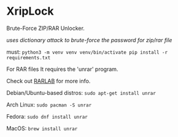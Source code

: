 # XripLock
Brute-Force ZIP/RAR Unlocker.

*uses dictionary attack to brute-force the password for zip/rar file*

must: ```python3 -m venv venv
       venv/bin/activate
       pip install -r requirements.txt
       ```

For RAR files It requires the 'unrar' program.

Check out [RARLAB](https://www.rarlab.com/rar_add.htm) for more info.

  Debian/Ubuntu-based distros:
  `sudo apt-get install unrar`

  Arch Linux:
    `sudo pacman -S unrar`

  Fedora:
    `sudo dnf install unrar`

MacOS:
  `brew install unrar`
